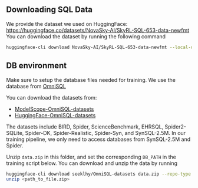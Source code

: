 ## Downloading SQL Data

We provide the dataset we used on HuggingFace: https://huggingface.co/datasets/NovaSky-AI/SkyRL-SQL-653-data-newfmt 
You can download the dataset by running the following command

```bash
huggingface-cli download NovaSky-AI/SkyRL-SQL-653-data-newfmt --local-dir $HOME/data/sql --repo-type dataset
```

## DB environment 

Make sure to setup the database files needed for training. We use the database from [OmniSQL](https://github.com/RUCKBReasoning/OmniSQL/blob/main/train_and_evaluate/README.md)

You can download the datasets from:
- [ModelScope-OmniSQL-datasets](https://modelscope.cn/datasets/seeklhy/OmniSQL-datasets/summary)
- [HuggingFace-OmniSQL-datasets](https://huggingface.co/datasets/seeklhy/OmniSQL-datasets)



The datasets include BIRD, Spider, ScienceBenchmark, EHRSQL, Spider2-SQLite, Spider-DK, Spider-Realistic, Spider-Syn, and SynSQL-2.5M. In our training pipeline, we only need to access databases from SynSQL-2.5M and Spider. 

Unzip `data.zip` in this folder, and set the corresponding `DB_PATH` in the training script below. You can download and unzip the data by running

```bash
huggingface-cli download seeklhy/OmniSQL-datasets data.zip --repo-type dataset --local-dir <path_to_file.zip>
unzip <path_to_file.zip>
```